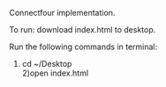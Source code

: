 Connectfour implementation.

To run: download index.html to desktop. 

Run the following commands in terminal:
1) cd ~/Desktop <br>
2)open index.html

